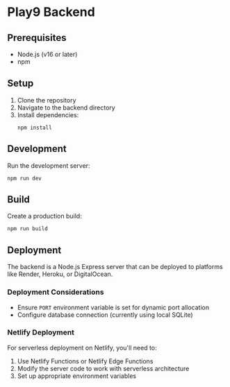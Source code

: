 # Play9 Backend

## Prerequisites
- Node.js (v16 or later)
- npm

## Setup
1. Clone the repository
2. Navigate to the backend directory
3. Install dependencies:
   ```
   npm install
   ```

## Development
Run the development server:
```
npm run dev
```

## Build
Create a production build:
```
npm run build
```

## Deployment
The backend is a Node.js Express server that can be deployed to platforms like Render, Heroku, or DigitalOcean.

### Deployment Considerations
- Ensure `PORT` environment variable is set for dynamic port allocation
- Configure database connection (currently using local SQLite)

### Netlify Deployment
For serverless deployment on Netlify, you'll need to:
1. Use Netlify Functions or Netlify Edge Functions
2. Modify the server code to work with serverless architecture
3. Set up appropriate environment variables
